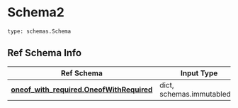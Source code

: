 # Schema2
```
type: schemas.Schema
```

## Ref Schema Info
Ref Schema | Input Type | Output Type
---------- | ---------- | -----------
[**oneof_with_required.OneofWithRequired**](../../../../../../../components/schema/oneof_with_required.md) | dict, schemas.immutabledict | schemas.immutabledict
